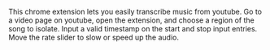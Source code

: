 This chrome extension lets you easily transcribe music from youtube. 
Go to a video page on youtube, open the extension, and choose a region of the song to isolate.
Input a valid timestamp on the start and stop input entries.
Move the rate slider to slow or speed up the audio.